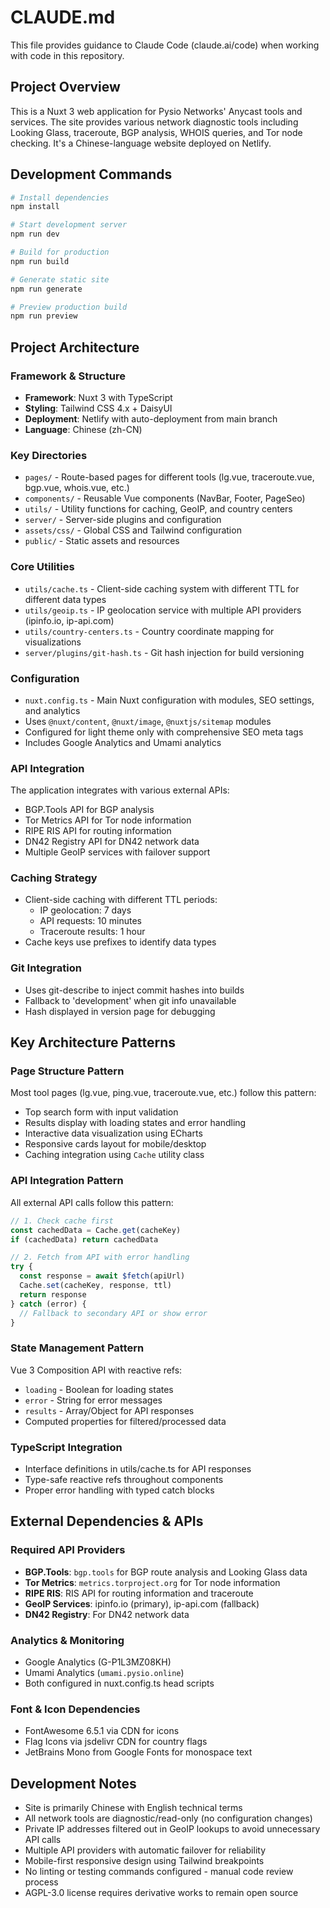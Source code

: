 # CLAUDE.md

This file provides guidance to Claude Code (claude.ai/code) when working with code in this repository.

## Project Overview

This is a Nuxt 3 web application for Pysio Networks' Anycast tools and services. The site provides various network diagnostic tools including Looking Glass, traceroute, BGP analysis, WHOIS queries, and Tor node checking. It's a Chinese-language website deployed on Netlify.

## Development Commands

```bash
# Install dependencies
npm install

# Start development server
npm run dev

# Build for production
npm run build

# Generate static site
npm run generate

# Preview production build
npm run preview
```

## Project Architecture

### Framework & Structure
- **Framework**: Nuxt 3 with TypeScript
- **Styling**: Tailwind CSS 4.x + DaisyUI
- **Deployment**: Netlify with auto-deployment from main branch
- **Language**: Chinese (zh-CN)

### Key Directories
- `pages/` - Route-based pages for different tools (lg.vue, traceroute.vue, bgp.vue, whois.vue, etc.)
- `components/` - Reusable Vue components (NavBar, Footer, PageSeo)
- `utils/` - Utility functions for caching, GeoIP, and country centers
- `server/` - Server-side plugins and configuration
- `assets/css/` - Global CSS and Tailwind configuration
- `public/` - Static assets and resources

### Core Utilities
- `utils/cache.ts` - Client-side caching system with different TTL for different data types
- `utils/geoip.ts` - IP geolocation service with multiple API providers (ipinfo.io, ip-api.com)
- `utils/country-centers.ts` - Country coordinate mapping for visualizations
- `server/plugins/git-hash.ts` - Git hash injection for build versioning

### Configuration
- `nuxt.config.ts` - Main Nuxt configuration with modules, SEO settings, and analytics
- Uses `@nuxt/content`, `@nuxt/image`, `@nuxtjs/sitemap` modules
- Configured for light theme only with comprehensive SEO meta tags
- Includes Google Analytics and Umami analytics

### API Integration
The application integrates with various external APIs:
- BGP.Tools API for BGP analysis
- Tor Metrics API for Tor node information
- RIPE RIS API for routing information
- DN42 Registry API for DN42 network data
- Multiple GeoIP services with failover support

### Caching Strategy
- Client-side caching with different TTL periods:
  - IP geolocation: 7 days
  - API requests: 10 minutes
  - Traceroute results: 1 hour
- Cache keys use prefixes to identify data types

### Git Integration
- Uses git-describe to inject commit hashes into builds
- Fallback to 'development' when git info unavailable
- Hash displayed in version page for debugging

## Key Architecture Patterns

### Page Structure Pattern
Most tool pages (lg.vue, ping.vue, traceroute.vue, etc.) follow this pattern:
- Top search form with input validation
- Results display with loading states and error handling  
- Interactive data visualization using ECharts
- Responsive cards layout for mobile/desktop
- Caching integration using `Cache` utility class

### API Integration Pattern
All external API calls follow this pattern:
```typescript
// 1. Check cache first
const cachedData = Cache.get(cacheKey)
if (cachedData) return cachedData

// 2. Fetch from API with error handling
try {
  const response = await $fetch(apiUrl)
  Cache.set(cacheKey, response, ttl)
  return response
} catch (error) {
  // Fallback to secondary API or show error
}
```

### State Management Pattern
Vue 3 Composition API with reactive refs:
- `loading` - Boolean for loading states
- `error` - String for error messages  
- `results` - Array/Object for API responses
- Computed properties for filtered/processed data

### TypeScript Integration
- Interface definitions in utils/cache.ts for API responses
- Type-safe reactive refs throughout components
- Proper error handling with typed catch blocks

## External Dependencies & APIs

### Required API Providers
- **BGP.Tools**: `bgp.tools` for BGP route analysis and Looking Glass data
- **Tor Metrics**: `metrics.torproject.org` for Tor node information
- **RIPE RIS**: RIS API for routing information and traceroute
- **GeoIP Services**: ipinfo.io (primary), ip-api.com (fallback)
- **DN42 Registry**: For DN42 network data

### Analytics & Monitoring
- Google Analytics (G-P1L3MZ08KH) 
- Umami Analytics (`umami.pysio.online`)
- Both configured in nuxt.config.ts head scripts

### Font & Icon Dependencies
- FontAwesome 6.5.1 via CDN for icons
- Flag Icons via jsdelivr CDN for country flags
- JetBrains Mono from Google Fonts for monospace text

## Development Notes

- Site is primarily Chinese with English technical terms
- All network tools are diagnostic/read-only (no configuration changes)
- Private IP addresses filtered out in GeoIP lookups to avoid unnecessary API calls
- Multiple API providers with automatic failover for reliability
- Mobile-first responsive design using Tailwind breakpoints
- No linting or testing commands configured - manual code review process
- AGPL-3.0 license requires derivative works to remain open source